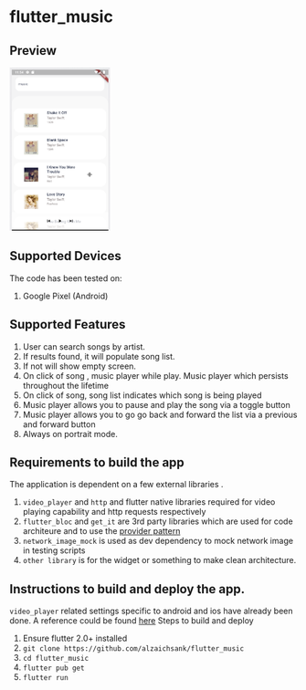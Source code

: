 # flutter_music

## Preview

<img src="https://github.com/alzaichsank/flutter_music/blob/master/preview/main.png" width=176/>&nbsp; 

## Supported Devices

The code has been tested on:
1. Google Pixel (Android)

## Supported Features
1. User can search songs by artist.
2. If results found, it will populate song list.
3. If not will show empty screen.
4. On click of song , music player while play. Music player which persists throughout the lifetime
5. On click of song, song list indicates which song is being played
6. Music player allows you to pause and play the song via a toggle button
7. Music player allows you to go go back and forward the list via a previous and forward button
8. Always on portrait mode.

## Requirements to build the app
The application is dependent on a few external libraries .
1. `video_player` and `http` and flutter native libraries required for video playing capability and http requests respectively
2. `flutter_bloc` and `get_it` are 3rd party libraries which are used for code architeure and to use the [provider pattern](https://flutter.dev/docs/development/data-and-backend/state-mgmt/simple)
3. `network_image_mock` is used as dev dependency to mock network image in testing scripts
4.  `other library` is for the widget or something to make clean architecture.

## Instructions to build and deploy the app.
 `video_player` related settings specific to android and ios have already been done. A reference could be found [here](https://pub.dev/packages/video_player#installation)
Steps to build and deploy
1. Ensure flutter 2.0+ installed
2. `git clone https://github.com/alzaichsank/flutter_music`
2. `cd flutter_music`
3. `flutter pub get`
4. `flutter run`

